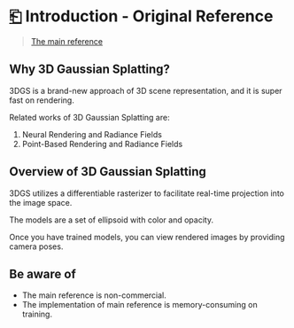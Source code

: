 # [⎗](./README.md) Introduction - Original Reference

> [The main reference](https://repo-sam.inria.fr/fungraph/3d-gaussian-splatting/)

## Why 3D Gaussian Splatting?

3DGS is a brand-new approach of 3D scene representation, and it is super fast on rendering.

Related works of 3D Gaussian Splatting are:

1. Neural Rendering and Radiance Fields
2. Point-Based Rendering and Radiance Fields

## Overview of 3D Gaussian Splatting

3DGS utilizes a differentiable rasterizer to facilitate real-time projection into the image space.

The models are a set of ellipsoid with color and opacity.

Once you have trained models, you can view rendered images by providing camera poses.

## Be aware of

- The main reference is non-commercial.
- The implementation of main reference is memory-consuming on training.
